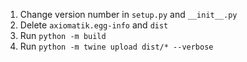 1. Change version number in `setup.py` and `__init__.py`
2. Delete `axiomatik.egg-info` and `dist`
3. Run `python -m build`
4. Run `python -m twine upload dist/* --verbose`